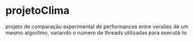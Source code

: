 # projetoClima
  projeto de comparação experimental de performances entre versões de um mesmo algoritmo, variando o número de threads utilizadas para executá-lo
